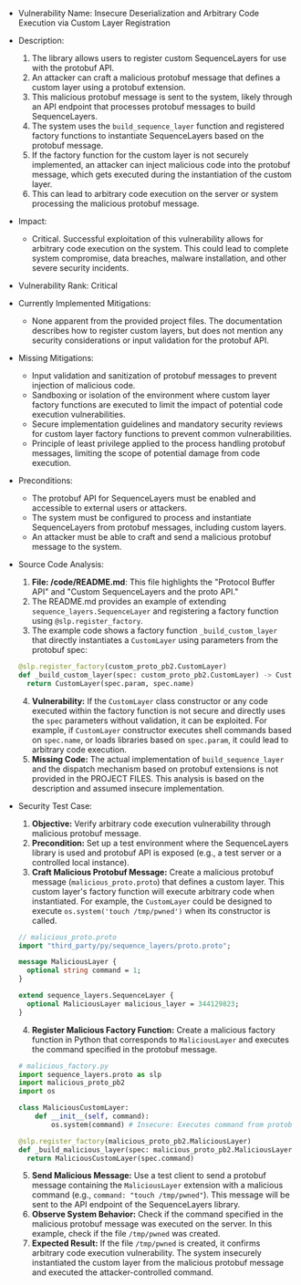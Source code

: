 - Vulnerability Name: Insecure Deserialization and Arbitrary Code Execution via Custom Layer Registration

- Description:
  1. The library allows users to register custom SequenceLayers for use with the protobuf API.
  2. An attacker can craft a malicious protobuf message that defines a custom layer using a protobuf extension.
  3. This malicious protobuf message is sent to the system, likely through an API endpoint that processes protobuf messages to build SequenceLayers.
  4. The system uses the `build_sequence_layer` function and registered factory functions to instantiate SequenceLayers based on the protobuf message.
  5. If the factory function for the custom layer is not securely implemented, an attacker can inject malicious code into the protobuf message, which gets executed during the instantiation of the custom layer.
  6. This can lead to arbitrary code execution on the server or system processing the malicious protobuf message.

- Impact:
  - Critical. Successful exploitation of this vulnerability allows for arbitrary code execution on the system. This could lead to complete system compromise, data breaches, malware installation, and other severe security incidents.

- Vulnerability Rank: Critical

- Currently Implemented Mitigations:
  - None apparent from the provided project files. The documentation describes how to register custom layers, but does not mention any security considerations or input validation for the protobuf API.

- Missing Mitigations:
  - Input validation and sanitization of protobuf messages to prevent injection of malicious code.
  - Sandboxing or isolation of the environment where custom layer factory functions are executed to limit the impact of potential code execution vulnerabilities.
  - Secure implementation guidelines and mandatory security reviews for custom layer factory functions to prevent common vulnerabilities.
  - Principle of least privilege applied to the process handling protobuf messages, limiting the scope of potential damage from code execution.

- Preconditions:
  - The protobuf API for SequenceLayers must be enabled and accessible to external users or attackers.
  - The system must be configured to process and instantiate SequenceLayers from protobuf messages, including custom layers.
  - An attacker must be able to craft and send a malicious protobuf message to the system.

- Source Code Analysis:
  1. **File: /code/README.md**: This file highlights the "Protocol Buffer API" and "Custom SequenceLayers and the proto API."
  2. The README.md provides an example of extending `sequence_layers.SequenceLayer` and registering a factory function using `@slp.register_factory`.
  3. The example code shows a factory function `_build_custom_layer` that directly instantiates a `CustomLayer` using parameters from the protobuf spec:
  ```python
  @slp.register_factory(custom_proto_pb2.CustomLayer)
  def _build_custom_layer(spec: custom_proto_pb2.CustomLayer) -> CustomLayer:
    return CustomLayer(spec.param, spec.name)
  ```
  4. **Vulnerability:** If the `CustomLayer` class constructor or any code executed within the factory function is not secure and directly uses the `spec` parameters without validation, it can be exploited. For example, if `CustomLayer` constructor executes shell commands based on `spec.name`, or loads libraries based on `spec.param`, it could lead to arbitrary code execution.
  5. **Missing Code:** The actual implementation of `build_sequence_layer` and the dispatch mechanism based on protobuf extensions is not provided in the PROJECT FILES. This analysis is based on the description and assumed insecure implementation.

- Security Test Case:
  1. **Objective:** Verify arbitrary code execution vulnerability through malicious protobuf message.
  2. **Precondition:** Set up a test environment where the SequenceLayers library is used and protobuf API is exposed (e.g., a test server or a controlled local instance).
  3. **Craft Malicious Protobuf Message:** Create a malicious protobuf message (`malicious_proto.proto`) that defines a custom layer. This custom layer's factory function will execute arbitrary code when instantiated. For example, the `CustomLayer` could be designed to execute `os.system('touch /tmp/pwned')` when its constructor is called.
  ```proto
  // malicious_proto.proto
  import "third_party/py/sequence_layers/proto.proto";

  message MaliciousLayer {
    optional string command = 1;
  }

  extend sequence_layers.SequenceLayer {
    optional MaliciousLayer malicious_layer = 344129823;
  }
  ```
  4. **Register Malicious Factory Function:** Create a malicious factory function in Python that corresponds to `MaliciousLayer` and executes the command specified in the protobuf message.
  ```python
  # malicious_factory.py
  import sequence_layers.proto as slp
  import malicious_proto_pb2
  import os

  class MaliciousCustomLayer:
      def __init__(self, command):
          os.system(command) # Insecure: Executes command from protobuf

  @slp.register_factory(malicious_proto_pb2.MaliciousLayer)
  def _build_malicious_layer(spec: malicious_proto_pb2.MaliciousLayer) -> MaliciousCustomLayer:
    return MaliciousCustomLayer(spec.command)
  ```
  5. **Send Malicious Message:** Use a test client to send a protobuf message containing the `MaliciousLayer` extension with a malicious command (e.g., `command: "touch /tmp/pwned"`). This message will be sent to the API endpoint of the SequenceLayers library.
  6. **Observe System Behavior:** Check if the command specified in the malicious protobuf message was executed on the server. In this example, check if the file `/tmp/pwned` was created.
  7. **Expected Result:** If the file `/tmp/pwned` is created, it confirms arbitrary code execution vulnerability. The system insecurely instantiated the custom layer from the malicious protobuf message and executed the attacker-controlled command.